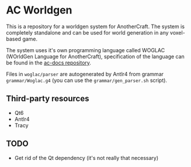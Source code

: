 # AC Worldgen
This is a repository for a worldgen system for AnotherCraft. The system is completely standalone and can be used for world generation in any voxel-based game.

The system uses it's own programming language called WOGLAC (WOrldGen Language for AnotherCraft), specification of the language can be found in the [ac-docs repository](https://github.com/AnotherCraft/ac-docs/tree/master/woglac).

Files in `woglac/parser` are autogenerated by Antlr4 from grammar `grammar/Woglac.g4` (you can use the `grammar/gen_parser.sh` script).

## Third-party resources
* Qt6
* Antlr4
* Tracy

## TODO
* Get rid of the Qt dependency (it's not really that necessary)
